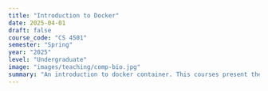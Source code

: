 ```yaml
---
title: "Introduction to Docker"
date: 2025-04-01
draft: false
course_code: "CS 4501"
semester: "Spring"
year: "2025"
level: "Undergraduate"
image: "images/teaching/comp-bio.jpg"
summary: "An introduction to docker container. This courses present the what is docker and how to use it."
---
```


<!-- ## Course Description

This course introduces students to computational methods and tools used in modern biological research. Topics include sequence analysis, genome assembly, phylogenetics, and molecular modeling.

## Learning Objectives

- Understand the basic principles of computational biology
- Develop programming skills for biological data analysis
- Apply machine learning techniques to biological problems
- Design and implement algorithms for sequence analysis

## Prerequisites

- CS 2100 (Data Structures)
- BIO 2010 (Introduction to Molecular Biology)

## Textbooks

- Durbin, R., Eddy, S., Krogh, A., & Mitchison, G. (1998). Biological sequence analysis: probabilistic models of proteins and nucleic acids. Cambridge University Press.
- Pevsner, J. (2015). Bioinformatics and functional genomics (3rd ed.). Wiley-Blackwell.

## Grading

- Assignments: 40%
- Midterm Exam: 20%
- Final Project: 30%
- Participation: 10%

## Weekly Schedule

### Week 1: Introduction to Computational Biology
- History and development of computational biology
- Biological data types and databases

### Week 2: Sequence Alignment
- Pairwise sequence alignment
- BLAST and its applications

### Week 3: Multiple Sequence Alignment
- Progressive alignment methods
- Profile hidden Markov models

[...continues for 15 weeks...] -->